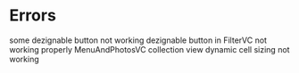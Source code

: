 #  Errors
some dezignable button not working
dezignable button in FilterVC not working properly
MenuAndPhotosVC collection view dynamic cell sizing not working


